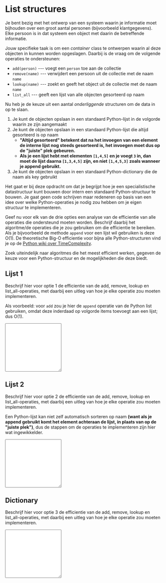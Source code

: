 # List structures

Je bent bezig met het ontwerp van een systeem waarin je informatie moet bijhouden over een groot aantal personen (bijvoorbeeld klantgegevens). Elke persoon is in dat systeem een object met daarin de betreffende informatie.

Jouw specifieke taak is om een *container* class te ontwerpen waarin al deze objecten in kunnen worden opgeslagen. Daarbij is de vraag om de volgende operaties te ondersteunen:

- `add(person)` --- voegt een `person` toe aan de collectie
- `remove(name)` --- verwijdert een persoon uit de collectie met de naam `name`
- `lookup(name)` --- zoekt en geeft het object uit de collectie met de naam `name`
- `list_all` --- geeft een lijst van alle objecten gesorteerd op naam

Nu heb je de keuze uit een aantal *onderliggende* structuren om de data in op te slaan.

1. Je kunt de objecten opslaan in een standaard Python-lijst in de volgorde waarin ze zijn aangemaakt
2. Je kunt de objecten opslaan in een standaard Python-lijst die altijd gesorteerd is op naam
     * **"Altijd gesorteerd" betekent dat na het invoegen van een element de interne lijst nog steeds gesorteerd is, het invoegen moet dus op de "juiste" plek gebeuren.**
     * **Als je een lijst hebt met elementen `[1,4,5]` en je voegt `3` in, dan moet de lijst daarna `[1,3,4,5]` zijn, en niet `[1,4,5,3]` zoals wanneer je append gebruikt.**
3. Je kunt de objecten opslaan in een standaard Python-dictionary die de naam als key gebruikt

Het gaat er bij deze opdracht om dat je begrijpt hoe je een specialistische datastructuur kunt bouwen door intern een standaard Python-structuur te bouwen. Je gaat geen code schrijven maar redeneren op basis van een idee over welke Python-operaties je nodig zou hebben om je eigen structuur te implementeren.

Geef nu voor elk van de drie opties een analyse van de efficientie van alle operaties die ondersteund moeten worden. Beschrijf daarbij het algoritme/de operaties die je zou gebruiken om die efficientie te bereiken. Als je bijvoorbeeld de methode `append` voor een lijst wil gebruiken is deze O(1). De theoretische Big-O efficientie voor bijna alle Python-structuren vind je op de [Python wiki over TimeComplexity](https://wiki.python.org/moin/TimeComplexity).

Zoek uiteindelijk naar algoritmes die het meest efficient werken, gegeven de keuze voor een Python-structuur en de mogelijkheden die deze biedt.

## Lijst 1

Beschrijf hier voor optie 1 de efficientie van de add, remove, lookup en list\_all-operaties, met daarbij een uitleg van hoe je elke operatie zou moeten implementeren.

Als voorbeeld: voor `add` zou je hier de `append` operatie van de Python list gebruiken, omdat deze inderdaad op volgorde items toevoegt aan een lijst; dus O(1).

<textarea name="form[list]" rows="10"></textarea>

## Lijst 2

Beschrijf hier voor optie 2 de efficientie van de add, remove, lookup en list\_all-operaties, met daarbij een uitleg van hoe je elke operatie zou moeten implementeren.

Een Python-lijst kan niet zelf automatisch sorteren op naam **(want als je append gebruikt komt het element achteraan de lijst, in plaats van op de "juiste plek")**, dus de stappen om de operaties te implementeren zijn hier wat ingewikkelder.

<textarea name="form[listordered]" rows="10"></textarea>

## Dictionary

Beschrijf hier voor optie 3 de efficientie van de add, remove, lookup en list\_all-operaties, met daarbij een uitleg van hoe je elke operatie zou moeten implementeren.

<textarea name="form[dict]" rows="10"></textarea>
